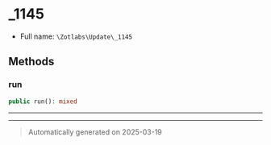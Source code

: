
# _1145





* Full name: `\Zotlabs\Update\_1145`




## Methods


### run



```php
public run(): mixed
```












***


***
> Automatically generated on 2025-03-19
